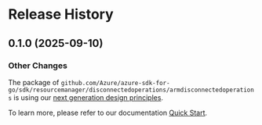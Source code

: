 # Release History

## 0.1.0 (2025-09-10)
### Other Changes

The package of `github.com/Azure/azure-sdk-for-go/sdk/resourcemanager/disconnectedoperations/armdisconnectedoperations` is using our [next generation design principles](https://azure.github.io/azure-sdk/general_introduction.html).

To learn more, please refer to our documentation [Quick Start](https://aka.ms/azsdk/go/mgmt).